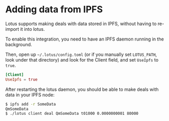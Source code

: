 # Adding data from IPFS

Lotus supports making deals with data stored in IPFS, without having to re-import it into lotus.

To enable this integration, you need to have an IPFS daemon running in the background.

Then, open up `~/.lotus/config.toml` (or if you manually set `LOTUS_PATH`, look under that directory) and look for the Client field, and set `UseIpfs` to `true`.

```toml
[Client]
UseIpfs = true
```

After restarting the lotus daemon, you should be able to make deals with data in your IPFS node:

```sh
$ ipfs add -r SomeData
QmSomeData
$ ./lotus client deal QmSomeData t01000 0.0000000001 80000
```

